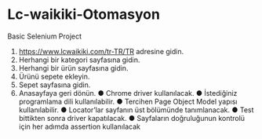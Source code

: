 # Lc-waikiki-Otomasyon
Basic Selenium Project
1. https://www.lcwaikiki.com/tr-TR/TR adresine gidin.
2. Herhangi bir kategori sayfasına gidin.
3. Herhangi bir ürün sayfasına gidin.
4. Ürünü sepete ekleyin.
5. Sepet sayfasına gidin.
6. Anasayfaya geri dönün.
● Chrome driver kullanılacak.
● İstediğiniz programlama dili kullanılabilir.
● Tercihen Page Object Model yapısı kullanılabilir.
● Locator’lar sayfanın üst bölümünde tanımlanacak.
● Test bittikten sonra driver kapatılacak.
● Sayfaların doğruluğunun kontrolü için her adımda assertion kullanılacak

